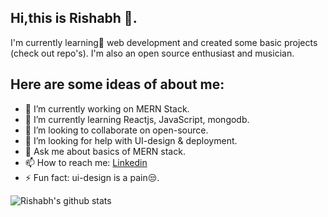 ## Hi,this is Rishabh 👋.

I'm currently learning🌱 web development and created some basic projects (check out repo's). I'm also an open source enthusiast and musician.

## Here are some ideas of about me:
- 🔭 I’m currently working on MERN Stack.
- 🏫 I’m currently learning Reactjs, JavaScript, mongodb.
- 👯 I’m looking to collaborate on open-source.
- 🤔 I’m looking for help with UI-design & deployment.
- 💬 Ask me about basics of MERN stack.
- 📫 How to reach me: <a href="https://in.linkedin.com/in/rishabh-tyagi-a565771a2">Linkedin</a>
- ⚡ Fun fact: ui-design is a pain😒.

![Rishabh's github stats](https://github-readme-stats.vercel.app/api?username=rish7223)

<!--
**Rish7223/Rish7223** is a ✨ _special_ ✨ repository because its `README.md` (this file) appears on your GitHub profile.
Here are some ideas to get you started:
- 🔭 I’m currently working on ...
-  I’m currently learning ...
- 👯 I’m looking to collaborate on ...
- 🤔 I’m looking for help with ...
- 💬 Ask me about ...
- 📫 How to reach me: ...
- 😄 Pronouns: ...
- ⚡ Fun fact: ...
-->
